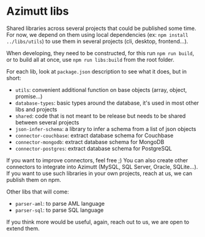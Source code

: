 # Azimutt libs

Shared libraries across several projects that could be published some time.
For now, we depend on them using local dependencies (ex: `npm install ../libs/utils`) to use them in several projects (cli, desktop, frontend...).

When developing, they need to be constructed, for this run `npm run build`, or to build all at once, use `npm run libs:build` from the root folder.

For each lib, look at `package.json` description to see what it does, but in short:

- `utils`: convenient additional function on base objects (array, object, promise...)
- `database-types`: basic types around the database, it's used in most other libs and projects
- `shared`: code that is not meant to be release but needs to be shared between several projects
- `json-infer-schema`: a library to infer a schema from a list of json objects
- `connector-couchbase`: extract database schema for Couchbase
- `connector-mongodb`: extract database schema for MongoDB
- `connector-postgres`: extract database schema for PostgreSQL

If you want to improve connectors, feel free ;)
You can also create other connectors to integrate into Azimutt (MySQL, SQL Server, Oracle, SQLite...).
If you want to use such libraries in your own projects, reach at us, we can publish them on npm.

Other libs that will come:

- `parser-aml`: to parse AML language
- `parser-sql`: to parse SQL language

If you think more would be useful, again, reach out to us, we are open to extend them.
